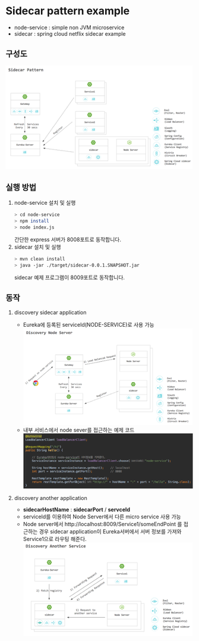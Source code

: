 # Sidecar pattern example

- node-service : simple non JVM microservice
- sidecar : spring cloud netflix sidecar example

## 구성도

![sidecar-pattern](./document/images/sidecar-pattern.png)

## 실행 방법
1. node-service 설치 및 실행
    ```bash
    > cd node-service
    > npm install
    > node index.js
    ```
    간단한 express 서버가 8008포트로 동작합니다.
2. sidecar 설치 및 실행
    ```bash
    > mvn clean install
    > java -jar ./target/sidecar-0.0.1.SNAPSHOT.jar
    ```
    sidecar 예제 프로그램이 8009포트로 동작합니다.


## 동작
1. discovery sidecar application
    - Eureka에 등록된 serviceId(NODE-SERVICE)로 사용 가능
![discovery-node-server](./document/images/discovery-node-server.png)
    - 내부 서비스에서 node sever를 접근하는 예제 코드
![discovery-sample-code](./document/images/discovery-sample-code.png)

2. discovery another application
    - **sidecarHostName** : **sidecarPort** / **servceId**
    - serviceId를 이용하여 Node Server에서 다른 micro service 사용 가능
    - Node server에서 http://localhost:8009/Service1/someEndPoint 를 접근하는 경우 sidecar application이 Eureka서버에서 서버 정보를 가져와 Service1으로 라우팅 해준다.
![discovery-another-service](./document/images/discovery-another-service.png) 